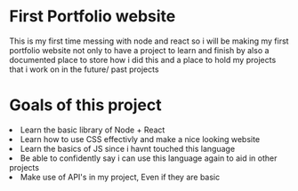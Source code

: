 # First Portfolio website
 This is my first time messing with node and react so i will be making my first portfolio website not only to have a project to learn and finish by also a documented place to store how i did this and a place to hold my projects that i work on in the future/ past projects

 <h1>Goals of this project</h1>
 <li>Learn the basic library of Node + React</li>
 <li>Learn how to use CSS effectivly and make a nice looking website</li>
 <li>Learn the basics of JS since i havnt touched this language</li>
 <li>Be able to confidently say i can use this language again to aid in other projects</li>
 <li>Make use of API's in my project, Even if they are basic</li>
 
